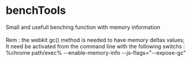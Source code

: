 benchTools
==========

Small and usefull benching function with memory information<br><br>
Rem : the webkit gc() method is needed to have memory deltas values; <br>
It need be activated from the command line with the following switchs :<br>
  %chrome path/exec% --enable-memory-info --js-flags="--expose-gc"
